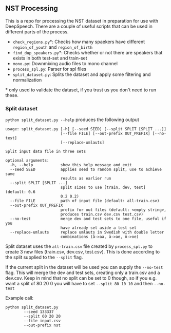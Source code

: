 ## NST Processing
This is a repo for processing the NST dataset in preparation for use with DeepSpeech.
There are a couple of useful scripts that can be used in different parts of the process.
* `check_regions.py`*:
Checks how many spaekers have different `region_of_youth` and `region_of_birth`
* `find_dup_speakers.py`*:
Checks whether or not there are speakers that exists in both test-set and train-set
* `mono.py`:
Downmixing audio files to mono channel
* `process_spl.py`:
Parser for spl files
* `split_dataset.py`:
Splits the dataset and apply some filtering and normalization

\* only used to validate the dataset, if you trust us you don't need to run these.
### Split dataset

`python split_dataset.py --help` produces the following output
```
usage: split_dataset.py [-h] [--seed SEED] [--split SPLIT [SPLIT ...]]
                        [--file FILE] [--out-prefix OUT_PREFIX] [--no-test]
                        [--replace-umlauts]

Split input data file in three sets

optional arguments:
  -h, --help            show this help message and exit
  --seed SEED           applies seed to random split, use to achieve same
                        results as earlier run
  --split SPLIT [SPLIT ...]
                        split sizes to use [train, dev, test] (default: 0.6
                        0.2 0.2)
  --file FILE           path of input file (default: all-train.csv)
  --out-prefix OUT_PREFIX
                        prefix for out files (default: <empty string>,
                        produces train.csv dev.csv test.csv)
  --no-test             merge dev and test sets to one file, useful if you
                        have already set aside a test set
  --replace-umlauts     replace umlauts in Swedish with double letter
                        combinations (å->aa, ä->ae, ö->oe)
```

Split dataset uses the `all-train.csv` file created by `process_spl.py` to create 3 new files (train.csv, dev.csv, test.csv). This is done according to the split supplied to the `--split` flag.

If the current split in the dataset will be used you can supply the `--no-test` flag. This will merge the dev and test sets, creating only a train.csv and a dev.csv. Keep in mind that no split can be set to 0 though, so if you e.g. want a split of 80 20 0 you will have to set `--split 80 10 10` and then `--no-test`

Example call:

```
python split_dataset.py
        --seed 133337
        --split 60 20 20
        --file input.csv
        --out-prefix nst
```